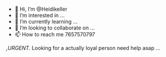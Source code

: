 - 👋 Hi, I’m @Heidikeller
- 👀 I’m interested in ...
- 🌱 I’m currently learning ...
- 💞️ I’m looking to collaborate on ...
- 📫 How to reach me 7657570797

*,*URGENT*.*
Looking for a actually loyal person need help asap
 ...

<!---
Heidikeller/Heidikeller is a ✨ special ✨ repository because its `README.md` (this file) appears on your GitHub profile.
You can click the Preview link to take a look at your changes.
--->
